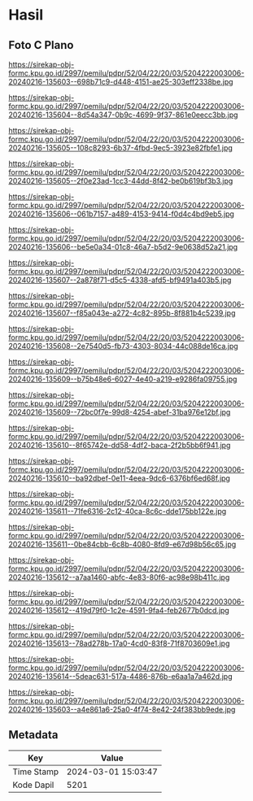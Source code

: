 # Hasil

## Foto C Plano

https://sirekap-obj-formc.kpu.go.id/2997/pemilu/pdpr/52/04/22/20/03/5204222003006-20240216-135603--698b71c9-d448-4151-ae25-303eff2338be.jpg

https://sirekap-obj-formc.kpu.go.id/2997/pemilu/pdpr/52/04/22/20/03/5204222003006-20240216-135604--8d54a347-0b9c-4699-9f37-861e0eecc3bb.jpg

https://sirekap-obj-formc.kpu.go.id/2997/pemilu/pdpr/52/04/22/20/03/5204222003006-20240216-135605--108c8293-6b37-4fbd-9ec5-3923e82fbfe1.jpg

https://sirekap-obj-formc.kpu.go.id/2997/pemilu/pdpr/52/04/22/20/03/5204222003006-20240216-135605--2f0e23ad-1cc3-44dd-8f42-be0b619bf3b3.jpg

https://sirekap-obj-formc.kpu.go.id/2997/pemilu/pdpr/52/04/22/20/03/5204222003006-20240216-135606--061b7157-a489-4153-9414-f0d4c4bd9eb5.jpg

https://sirekap-obj-formc.kpu.go.id/2997/pemilu/pdpr/52/04/22/20/03/5204222003006-20240216-135606--be5e0a34-01c8-46a7-b5d2-9e0638d52a21.jpg

https://sirekap-obj-formc.kpu.go.id/2997/pemilu/pdpr/52/04/22/20/03/5204222003006-20240216-135607--2a878f71-d5c5-4338-afd5-bf9491a403b5.jpg

https://sirekap-obj-formc.kpu.go.id/2997/pemilu/pdpr/52/04/22/20/03/5204222003006-20240216-135607--f85a043e-a272-4c82-895b-8f881b4c5239.jpg

https://sirekap-obj-formc.kpu.go.id/2997/pemilu/pdpr/52/04/22/20/03/5204222003006-20240216-135608--2e7540d5-fb73-4303-8034-44c088de16ca.jpg

https://sirekap-obj-formc.kpu.go.id/2997/pemilu/pdpr/52/04/22/20/03/5204222003006-20240216-135609--b75b48e6-6027-4e40-a219-e9286fa09755.jpg

https://sirekap-obj-formc.kpu.go.id/2997/pemilu/pdpr/52/04/22/20/03/5204222003006-20240216-135609--72bc0f7e-99d8-4254-abef-31ba976e12bf.jpg

https://sirekap-obj-formc.kpu.go.id/2997/pemilu/pdpr/52/04/22/20/03/5204222003006-20240216-135610--8f65742e-dd58-4df2-baca-2f2b5bb6f941.jpg

https://sirekap-obj-formc.kpu.go.id/2997/pemilu/pdpr/52/04/22/20/03/5204222003006-20240216-135610--ba92dbef-0e11-4eea-9dc6-6376bf6ed68f.jpg

https://sirekap-obj-formc.kpu.go.id/2997/pemilu/pdpr/52/04/22/20/03/5204222003006-20240216-135611--71fe6316-2c12-40ca-8c6c-dde175bb122e.jpg

https://sirekap-obj-formc.kpu.go.id/2997/pemilu/pdpr/52/04/22/20/03/5204222003006-20240216-135611--0be84cbb-6c8b-4080-8fd9-e67d98b56c65.jpg

https://sirekap-obj-formc.kpu.go.id/2997/pemilu/pdpr/52/04/22/20/03/5204222003006-20240216-135612--a7aa1460-abfc-4e83-80f6-ac98e98b411c.jpg

https://sirekap-obj-formc.kpu.go.id/2997/pemilu/pdpr/52/04/22/20/03/5204222003006-20240216-135612--419d79f0-1c2e-4591-9fa4-feb2677b0dcd.jpg

https://sirekap-obj-formc.kpu.go.id/2997/pemilu/pdpr/52/04/22/20/03/5204222003006-20240216-135613--78ad278b-17a0-4cd0-83f8-71f8703609e1.jpg

https://sirekap-obj-formc.kpu.go.id/2997/pemilu/pdpr/52/04/22/20/03/5204222003006-20240216-135614--5deac631-517a-4486-876b-e6aa1a7a462d.jpg

https://sirekap-obj-formc.kpu.go.id/2997/pemilu/pdpr/52/04/22/20/03/5204222003006-20240216-135603--a4e861a6-25a0-4f74-8e42-24f383bb9ede.jpg


## Metadata

| Key        | Value               |
| ---------- | ------------------- |
| Time Stamp | 2024-03-01 15:03:47 |
| Kode Dapil | 5201                |



